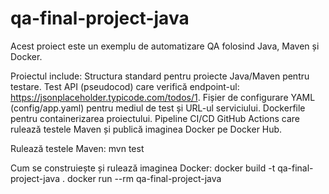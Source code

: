 # qa-final-project-java
Acest proiect este un exemplu de automatizare QA folosind Java, Maven și Docker.

Proiectul include:
Structura standard pentru proiecte Java/Maven pentru testare.
Test API (pseudocod) care verifică endpoint-ul: https://jsonplaceholder.typicode.com/todos/1.
Fișier de configurare YAML (config/app.yaml) pentru mediul de test și URL-ul serviciului.
Dockerfile pentru containerizarea proiectului.
Pipeline CI/CD GitHub Actions care rulează testele Maven și publică imaginea Docker pe Docker Hub.

Rulează testele Maven: mvn test

Cum se construiește și rulează imaginea Docker:
docker build -t qa-final-project-java .
docker run --rm qa-final-project-java

